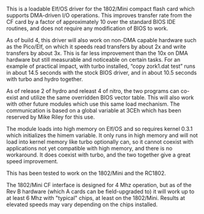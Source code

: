 This is a loadable Elf/OS driver for the 1802/Mini compact flash card which supports DMA-driven I/O operations. This improves transfer rate from the CF card by a factor of approximately 10 over the standard BIOS IDE routines, and does not require any modification of BIOS to work.

As of build 4, this driver will also work on non-DMA capable hardware such as the Pico/Elf, on which it speeds read transfers by about 2x and write transfers by about 3x. This is far less improvement than the 10x on DMA hardware but still measurable and noticeable on certain tasks. For an example of practical impact, with turbo installed, “copy zork1.dat test” runs in about 14.5 seconds with the stock BIOS driver, and in about 10.5 seconds with turbo and hydro together.

As of release 2 of hydro and releast 4 of nitro, the two programs can co-exist and utilize the same overridden BIOS vector table. This will also work with other future modules which use this same load mechanism. The communication is based on a global variable at 3CEh which has been reserved by Mike Riley for this use.

The module loads into high memory on Elf/OS and so requires kernel 0.3.1 which initializes the himem variable. It only runs in high memory and will not load into kernel memory like turbo optionally can, so it cannot coexist with applications not yet compatible with high memory, and there is no workaround. It does coexist with turbo, and the two together give a great speed improvement.

This has been tested to work on the 1802/Mini and the RC1802.

The 1802/Mini CF interface is designed for 4 Mhz operation, but as of the Rev B hardware (which A cards can be field-upgraded to) it will work up to at least 6 Mhz with "typical" chips, at least on the 1802/Mini. Results at elevated speeds may vary depending on the chips installed.

